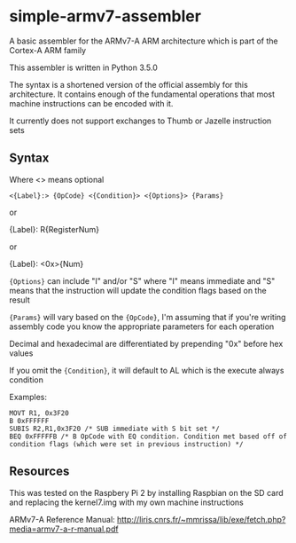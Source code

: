 # simple-armv7-assembler
A basic assembler for the ARMv7-A ARM architecture which is part of the Cortex-A ARM family

This assembler is written in Python 3.5.0

The syntax is a shortened version of the official assembly for this architecture. It contains enough of the fundamental operations that most machine instructions can be encoded with it.

It currently does not support exchanges to Thumb or Jazelle instruction sets

Syntax
------
Where <> means optional

	<{Label}:> {OpCode} <{Condition}> <{Options}> {Params}

or

{Label}: R{RegisterNum}

or

{Label}: <0x>{Num}

`{Options}` can include "I" and/or "S" where "I" means immediate and "S" means that the instruction will update the condition flags based on the result

`{Params}` will vary based on the `{OpCode}`, I'm assuming that if you're writing assembly code you know the appropriate parameters for each operation

Decimal and hexadecimal are differentiated by prepending "0x" before hex values

If you omit the `{Condition}`, it will default to AL which is the execute always condition

Examples:

	MOVT R1, 0x3F20
	B 0xFFFFFF
	SUBIS R2,R1,0x3F20 /* SUB immediate with S bit set */
	BEQ 0xFFFFFB /* B OpCode with EQ condition. Condition met based off of condition flags (which were set in previous instruction) */

Resources
--------
This was tested on the Raspbery Pi 2 by installing Raspbian on the SD card and replacing the kernel7.img with my own machine instructions

ARMv7-A Reference Manual: http://liris.cnrs.fr/~mmrissa/lib/exe/fetch.php?media=armv7-a-r-manual.pdf
